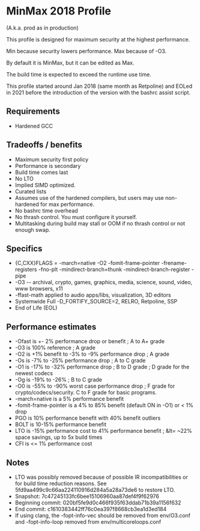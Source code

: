 # MinMax 2018 Profile

(A.k.a. prod as in production)

This profile is designed for maximum security at the highest performance.

Min because security lowers performance.  Max because of -O3.

By default it is MinMax, but it can be edited as Max.

The build time is expected to exceed the runtime use time.

This profile started around Jan 2018 (same month as Retpoline) and EOLed in 2021
before the introduction of the version with the bashrc assist script.

## Requirements

* Hardened GCC

## Tradeoffs / benefits

* Maximum security first policy
* Performance is secondary
* Build time comes last
* No LTO
* Implied SIMD optimized.
* Curated lists
* Assumes use of the hardened compilers, but users may use non-hardened for max
performance.
* No bashrc time overhead
* No thrash control.  You must configure it yourself.
* Multitasking during build may stall or OOM if no thrash control or not enough swap.

## Specifics

* {C,CXX}FLAGS = -march=native -O2 -fomit-frame-pointer -frename-registers -fno-plt -mindirect-branch=thunk -mindirect-branch-register -pipe
* -O3 -- archival, crypto, games, graphics, media, science, sound, video, www browsers, x11
* -ffast-math applied to audio apps/libs, visualization, 3D editors
* Systemwide Full -D_FORTIFY_SOURCE=2, RELRO, Retpoline, SSP
* End of Life (EOL)

## Performance estimates

* -Ofast is +- 2% performance drop or benefit ; A to A+ grade
* -O3 is 100% reference ; A grade
* -O2 is +1% benefit to -3% to -9% performance drop ; A grade
* -Os is -7% to -25% performance drop ; A to C grade
* -O1 is -17% to -32% performance drop ; B to D grade ; D grade for the newest codecs
* -Og is -19% to -26% ; B to C grade
* -O0 is -55% to -90% worst case performance drop ; F grade for	crypto/codecs/security.  C to F grade for basic programs.
* -march=native is a 5% performance benefit
* -fomit-frame-pointer is a 4% to 85% benefit (default ON in -O1) or &lt; 1% drop
* PGO is 10% performance benefit with 40% benefit outliers
* BOLT is 10-15% performance benefit
* LTO is -15% performance cost to 41% performance benefit ; &lt= ~22% space savings, up to 5x build times
* CFI is &lt;= 1% performance cost

## Notes

* LTO was possibly removed because of possible IR incompatibilities or for build
time reduction reasons.  See 5fd9aa499c9c66aa224110916d284a5a28a73de6 to restore
LTO.
* Snapshot:  7c47245133fc6bee15106960aa87def4f9f62976
* Beginning commit:  020bf5fe9d0c466f935f63ddab71b39a1156f632
* End commit:  c1610383442ff76c0ea397f8668cb3ea1d3ed184
* If using clang, the -fopt-info-vec should be removed from env/O3.conf and -fopt-info-loop removed from env/multicoreloops.conf
